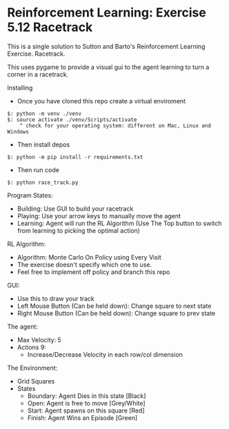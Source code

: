 # Reinforcement Learning: Exercise 5.12 Racetrack

This is a single solution to Sutton and Barto's Reinforcement Learning Exercise. Racetrack. 

This uses pygame to provide a visual gui to the agent learning to turn a corner in a racetrack. 

Installing
- Once you have cloned this repo create a virtual enviroment

```
$: python -m venv ./venv
$: source activate ./venv/Scripts/activate
    ^ check for your operating system: different on Mac, Linux and Windows
```
- Then install depos 
```
$: python -m pip install -r requirements.txt
```

- Then run code
```
$: python race_track.py
```

Program States:
- Building: Use GUI to build your racetrack
- Playing: Use your arrow keys to manually move the agent
- Learning: Agent will run the RL Algorithm (Use The Top button to switch from learning to picking the optimal action)

RL Algorithm:
- Algorithm: Monte Carlo On Policy using Every Visit
- The exercise doesn't specify which one to use. 
- Feel free to implement off policy and branch this repo

GUI:
- Use this to draw your track
- Left Mouse Button (Can be held down): Change square to next state
- Right Mouse Button (Can be held down): Change square to prev state

The agent: 
- Max Velocity: 5
- Actions 9: 
  - Increase/Decrease Velocity in each row/col dimension

The Environment:
- Grid Squares
- States
  - Boundary: Agent Dies in this state [Black]
  - Open: Agent is free to move [Grey/White]
  - Start: Agent spawns on this square [Red]
  - Finish: Agent Wins an Episode [Green]
